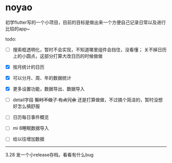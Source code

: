 # noyao

初学flutter写的一个小项目，目前的目标是做出来一个方便自己记录日常以及进行比较的app~



todo:

- [ ] 搜索框透明化，暂时不会实现，不知道哪里组件会挡住，没看懂； 关不掉日历上的小圆点，这部分打算大改日历的时候做做
- [x] 按月统计的日历
- [x] 可以分月、周、年的数据统计
- [x] 更多设置功能，数据导出、数据导入
- [ ] detail字段 ~~暂时不做了 有点冗余~~ 还是打算做做，不过搞个简洁的，暂时没想好怎么搞舒服
- [ ] 日历每日事件概览
- [ ] mi 8睡眠数据导入
- [ ] 给以往增加数据



---

3.28 发一个小release存档，看看有什么bug

